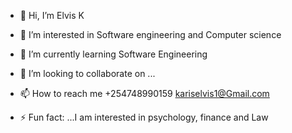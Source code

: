 - 👋 Hi, I’m Elvis K
- 👀 I’m interested in Software engineering and Computer science
- 🌱 I’m currently learning Software Engineering
- 💞️ I’m looking to collaborate on ...
- 📫 How to reach me +254748990159  kariselvis1@Gmail.com

- ⚡ Fun fact: ...I am interested in psychology, finance and Law

<!---
Kariselvis1/Kariselvis1 is a ✨ special ✨ repository because its `README.md` (this file) appears on your GitHub profile.
You can click the Preview link to take a look at your changes.
--->
